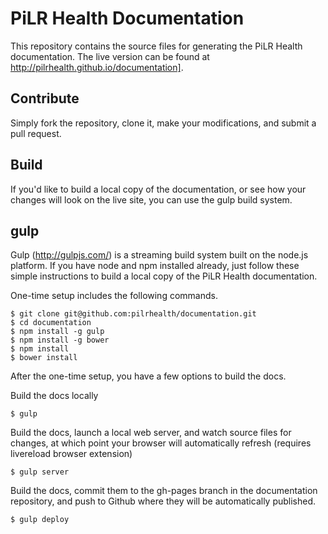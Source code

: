 PiLR Health Documentation
=========================

This repository contains the source files for generating the PiLR
Health documentation. The live version can be found at <http://pilrhealth.github.io/documentation]>.

## Contribute

Simply fork the repository, clone it, make your modifications, and
submit a pull request.

## Build

If you'd like to build a local copy of the documentation, or see how
your changes will look on the live site, you can use the gulp build
system.

## gulp

Gulp (http://gulpjs.com/) is a streaming build system built on the
node.js platform. If you have node and npm installed already, just
follow these simple instructions to build a local copy of the PiLR
Health documentation.

One-time setup includes the following commands. 
````
$ git clone git@github.com:pilrhealth/documentation.git
$ cd documentation
$ npm install -g gulp
$ npm install -g bower
$ npm install
$ bower install
````

After the one-time setup, you have a few options to build the docs.

Build the docs locally

````
$ gulp
````

Build the docs, launch a local web server, and watch source files for
changes, at which point your browser will automatically refresh
(requires livereload browser extension) 

```` 
$ gulp server 
````

Build the docs, commit them to the gh-pages branch in the
documentation repository, and push to Github where they will be
automatically published.

````
$ gulp deploy
````



